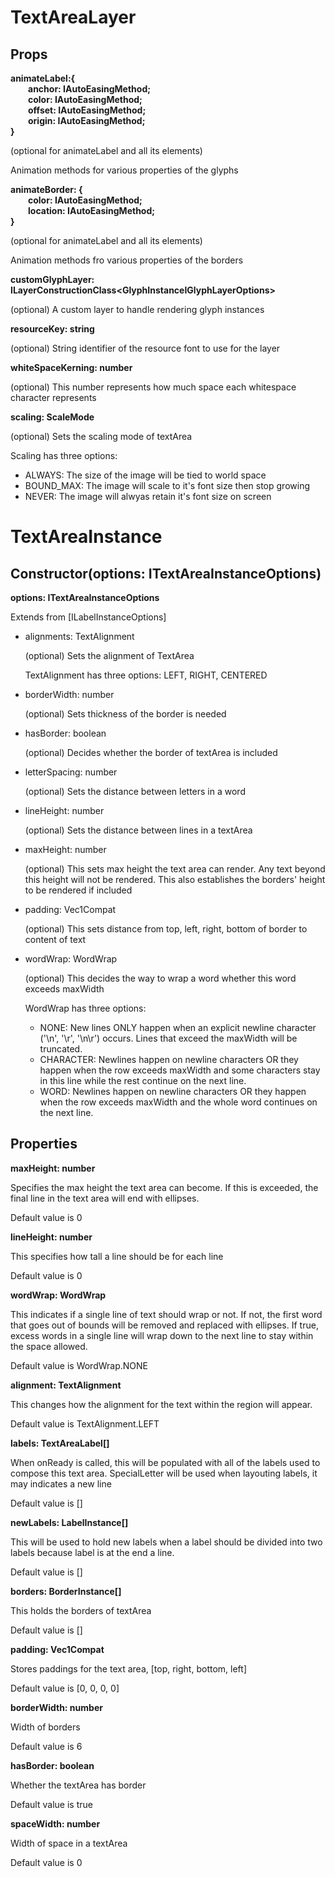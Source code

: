 # TextAreaLayer
## Props
**animateLabel:{<br>&emsp;&emsp;anchor: IAutoEasingMethod<Vec>;<br>&emsp;&emsp;color: IAutoEasingMethod<Vec>;<br>&emsp;&emsp;offset: IAutoEasingMethod<Vec>;<br>&emsp;&emsp;origin: IAutoEasingMethod<Vec>;<br>}**

(optional for animateLabel and all its elements)

Animation methods for various properties of the glyphs

**animateBorder: {<br>&emsp;&emsp;color: IAutoEasingMethod<Vec>;<br>&emsp;&emsp;location: IAutoEasingMethod<Vec>;<br>}**

(optional for animateLabel and all its elements)

Animation methods fro various properties of the borders

**customGlyphLayer: ILayerConstructionClass<GlyphInstanceIGlyphLayerOptions<GlyphInstance>>**

(optional) A custom layer to handle rendering glyph instances

**resourceKey: string**

(optional) String identifier of the resource font to use for the layer

**whiteSpaceKerning: number**

(optional) This number represents how much space each whitespace character represents

**scaling: ScaleMode**

(optional) Sets the scaling mode of textArea

Scaling has three options:

* ALWAYS: The size of the image will be tied to world space
* BOUND_MAX: The image will scale to it's font size then stop growing
* NEVER: The image will alwyas retain it's font size on screen 

# TextAreaInstance

## Constructor(options: ITextAreaInstanceOptions)

**options: ITextAreaInstanceOptions**

Extends from [ILabelInstanceOptions]

* alignments: TextAlignment

  (optional) Sets the alignment of TextArea
  
  TextAlignment has three options: LEFT, RIGHT, CENTERED

* borderWidth: number

  (optional) Sets thickness of the border is needed

* hasBorder: boolean

  (optional) Decides whether the border of textArea is included

* letterSpacing: number

  (optional) Sets the distance between letters in a word

* lineHeight: number

  (optional) Sets the distance between lines in a textArea

* maxHeight: number

  (optional) This sets max height the text area can render. Any text beyond this height will not be rendered. This also establishes the borders' height to be rendered if included

* padding: Vec1Compat

  (optional) This sets distance from top, left, right, bottom of border to content of text

* wordWrap: WordWrap

  (optional) This decides the way to wrap a word whether this word exceeds maxWidth

  WordWrap has three options:

  * NONE: New lines ONLY happen when an explicit newline character ('\n', '\r', '\n\r') occurs. Lines that exceed the maxWidth will be truncated.
  * CHARACTER: Newlines happen on newline characters OR they happen when the row exceeds maxWidth and some characters stay in this line while the rest continue on the next line.
  * WORD: Newlines happen on newline characters OR they happen when the row exceeds maxWidth and the whole word continues on the next line.

## Properties

**maxHeight: number**

Specifies the max height the text area can become. If this is exceeded, the final line in the text area will end with ellipses.

Default value is 0

**lineHeight: number**

This specifies how tall a line should be for each line

Default value is 0

**wordWrap: WordWrap**

This indicates if a single line of text should wrap or not. If not, the first word that goes out of bounds will be removed and replaced with ellipses. If true, excess words in a single line will wrap down to the next line to stay within the space allowed.

Default value is WordWrap.NONE

**alignment: TextAlignment**

This changes how the alignment for the text within the region will appear.
   
Default value is TextAlignment.LEFT

**labels: TextAreaLabel[]**

When onReady is called, this will be populated with all of the labels used to compose this text area. SpecialLetter will be used when layouting labels, it may indicates a new line
   
Default value is []

**newLabels: LabelInstance[]**

This will be used to hold new labels when a label should be divided into two labels because label is at the end a line.
  
Default value is []

**borders: BorderInstance[]**

This holds the borders of textArea

Default value is []

**padding: Vec1Compat**

Stores paddings for the text area, [top, right, bottom, left]

Default value is [0, 0, 0, 0]

**borderWidth: number**

Width of borders

Default value is 6

**hasBorder: boolean**

Whether the textArea has border

Default value is true

**spaceWidth: number**

Width of space in a textArea

Default value is 0